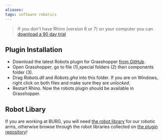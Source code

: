 ```yaml
---
aliases: 
tags: software robotics 
---
```


> If you don't have Rhino (version 6 or 7) on your computer you can [download a 90 day trial](https://www.rhino3d.com/download/rhino-for-windows/evaluation)

## Plugin Installation

- Download the latest Robots plugin for Grasshopper [from GitHub](https://github.com/visose/Robots/releases).
- Open Grasshopper, go to file (1),special folders (2) then components folder (3).
- Drag *Robots.dll* and *Robots.gha* into this folder. If you are on Windows, right click on both files and make sure they are *unlocked*.
- Restart Rhino. Now the robots plugin should be available in Grasshopper.

## Robot Libary
If you are working at BURG, you will need [the robot library](/assets/media/210420_XLab-Robot-Library.zip) for our robotic arms, otherwise browse through the robot libraries collected on [the plugin repository](https://github.com/visose/Robots/tree/master/Libraries)!